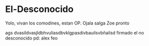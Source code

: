 # El-Desconocido
Yolo, vivan los comodines, estan OP. Ojala salga Zoe pronto


ags dvasildvasjldbhvuliasdbvklgpasdivbauilsvbñailsd
firmado el no desconocido
pd: alex feo
